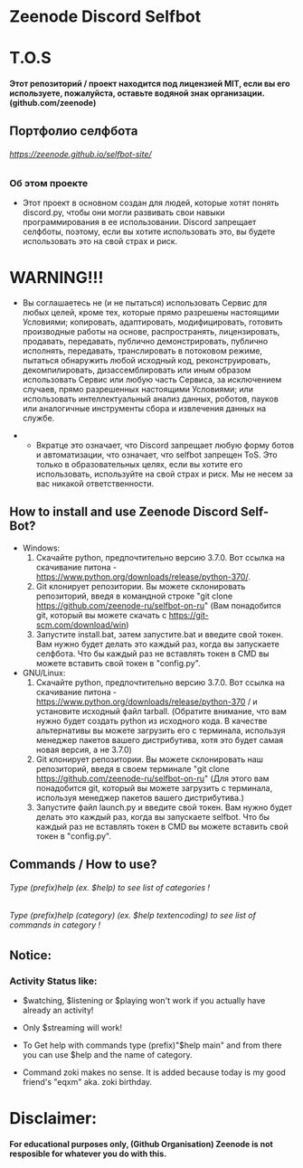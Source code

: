 # Zeenode Discord Selfbot


# T.O.S
#### Этот репозиторий / проект находится под лицензией MIT, если вы его используете, пожалуйста, оставьте водяной знак организации. (github.com/zeenode)

## Портфолио селфбота 
###### https://zeenode.github.io/selfbot-site/

### Об этом проекте

- Этот проект в основном создан для людей, которые хотят понять discord.py, чтобы они могли развивать свои навыки программирования в ее использовании. Discord запрещает селфботы, поэтому, если вы хотите использовать это, вы будете использовать это на свой страх и риск.

# WARNING!!!

- Вы соглашаетесь не (и не пытаться) использовать Сервис для любых целей, кроме тех, которые прямо разрешены настоящими Условиями; копировать, адаптировать, модифицировать, готовить производные работы на основе, распространять, лицензировать, продавать, передавать, публично демонстрировать, публично исполнять, передавать, транслировать в потоковом режиме, пытаться обнаружить любой исходный код, реконструировать, декомпилировать, дизассемблировать или иным образом использовать Сервис или любую часть Сервиса, за исключением случаев, прямо разрешенных настоящими Условиями; или использовать интеллектуальный анализ данных, роботов, пауков или аналогичные инструменты сбора и извлечения данных на службе.

- - Вкратце это означает, что Discord запрещает любую форму ботов и автоматизации, что означает, что selfbot запрещен ToS. Это только в образовательных целях, если вы хотите его использовать, используйте на свой страх и риск. Мы не несем за вас никакой ответственности.


## How to install and use Zeenode Discord Self-Bot?
- Windows:
    1. Скачайте python, предпочтительно версию 3.7.0. Вот ссылка на скачивание питона - https://www.python.org/downloads/release/python-370/. 
    2. Git клонирует репозитории. Вы можете склонировать репозиторий, введя в командной строке "git clone https://github.com/zeenode-ru/selfbot-on-ru" (Вам понадобится git, который вы можете скачать с https://git-scm.com/download/win)
    3. Запустите install.bat, затем запустите.bat и введите свой токен. Вам нужно будет делать это каждый раз, когда вы запускаете селфбота. Что бы каждый раз не вставлять токен в CMD вы можете вставить свой токен в "config.py".
- GNU/Linux:
    1. Скачайте python, предпочтительно версию 3.7.0. Вот ссылка на скачивание питона - https://www.python.org/downloads/release/python-370 / и установите исходный файл tarball. (Обратите внимание, что вам нужно будет создать python из исходного кода. В качестве альтернативы вы можете загрузить его с терминала, используя менеджер пакетов вашего дистрибутива, хотя это будет самая новая версия, а не 3.7.0)
    2. Git клонирует репозитории. Вы можете склонировать наш репозиторий, введя в своем терминале "git clone https://github.com/zeenode-ru/selfbot-on-ru" (Для этого вам понадобится git, который вы можете загрузить с терминала, используя менеджер пакетов вашего дистрибутива.)
    3. Запустите файл launch.py и введите свой токен. Вам нужно будет делать это каждый раз, когда вы запускаете selfbot. Что бы каждый раз не вставлять токен в CMD вы можете вставить свой токен в "config.py".
    



## Commands / How to use?
###### Type (prefix)help (ex. $help) to see list of categories !
###### Type (prefix)help (category) (ex. $help textencoding) to see list of commands in category !





<!---

## Commands

## You can see this by typing (prefix)help in any discord channel.



### Activity:

$**listening** *(text)* - Shows listening status.       

$**playing** *(text)* - Shows playing status. 

$**stopactivity** - Stops activity.

$**streaming** *(text)* - Shows streaming status.

$**watching** *(text)* - Shows watching status. 





### Fun:



$**cat** - Sends a cute cat image.

$**dog** - Sends a cute dog image.

$**dick** *@user* - Shows user dick size.                                                                                

$**hug** *@user* - Sends a hug to user.

$**kiss** *@user* - Sends a kiss to user.                                                                            

$**meme** - Sends a meme.         

$**nitro** - Sends a nitro.                                                                                           

$**slap** *@user* - Sends a slap to user.                                                                                 
                                                       

### Main:

$**ascii** *(message)* - Sends message as ascii art.    

$**av** - Sends your avatar in the chat.            

$**embed** *(message)* - Sends embed message.   

$**guildicon** - Shows server(guild) icon.     

$**hypesquad** *(badge)* - Changes your hypesquad badge.                                                                  

$**purge** *(number of messages)* - Deletes messages.      

$**serverinfo** - Shows server info.

$**suggest** *Question* - Sends question with embed leaving thumbsup & thumbsdown sign.

$**whois** *Tag(User)* - Sends info about user.

$**geoip** *ip* - Looks up geoip data of an IP address provided.
                                                                        




### Currency:

$**btc** - Shows Bitcoin Price.

$**doge** - Shows Doge price.

$**eth** - Shows Ethereum price.

$**XMR** - Shows Monero price.

$**xrp** - Shows Ripple Price.


###### Notice: More values will be added soon!








### Emoticons:

#### $**listemoticons** - Lists all the cool emoticons you can send because there are too many to list on this README file.


### Text Encoding:

$**encode_base64** *(word/message)* - Encodes text with Base64.                                                                  

$**encode_leet** *(word/message)* - Encodes text with leet speak (if you don't know what is leet it is basicly hacker language).

$**encode_md5** *(word/message)* - Encodes text with MD5 hash.   


$**encode_sha1** *(word/message)* - Encodes text with Sha1.

$**encode_sha224** *(word/message)* - Encodes text wish SHA224.

$**encode_sha384** *(word/message)* - Encodes text with Sha384.

$**Encode_sha212** *(word/message)* - Encodes text with Sha512.



### Mass:

$**massreact** *:(emoji):* - Reacts to last 20 messages with emojis.

$**spam** *number* *message* - Spams message number of times.


### Nsfw:


$**anal** *(User tag)* - Sends nsfw anime content.

$**blowjob** *(User Tag)* - Sends nsfw anime content.

$**boobs** *(User Tag)* - Sends nsfw anime content.

$**hentai** *(User Tag)* - Sends hentai. ( Anime porn )

## End of commands.


-->

## Notice:

### Activity Status like:
- $watching, $listening or $playing won't work if you actually have already an activity! 
- Only $streaming will work!

- To Get help with commands type (prefix)"$help main" and from there you can use $help and the name of category.
- Command zoki makes no sense. It is added because today is my good friend's "eqxm" aka. zoki birthday.

# Disclaimer:

#### For educational purposes only, (Github Organisation) Zeenode is not resposible for whatever you do with this.
